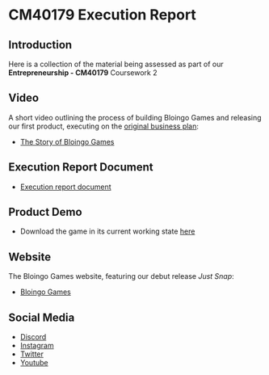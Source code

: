 # CM40179 Execution Report

## Introduction
Here is a collection of the material being assessed as part of our **Entrepreneurship - CM40179** Coursework 2

## Video
A short video outlining the process of building Bloingo Games and releasing our first product, executing on the [original business plan](https://github.com/BloingoGames/Documentation):
- [The Story of Bloingo Games](https://www.youtube.com/watch?v=FHPIdhnSmGg) 

## Execution Report Document
- [Execution report document](internal-link-to-pdf...?)

## Product Demo
- Download the game in its current working state [here](https://github.com/BloingoGames/just-snap-public-releases/releases/tag/v0.0.1) 

## Website
The Bloingo Games website, featuring our debut release *Just Snap*:
- [Bloingo Games](https://bloingo.com/)

##  Social Media
- [Discord](https://discord.gg/dHcmX9GEkw)
- [Instagram](https://www.instagram.com/bloingo/)
- [Twitter](https://x.com/BloingoGames)
- [Youtube](https://www.youtube.com/@BloingoGames)
